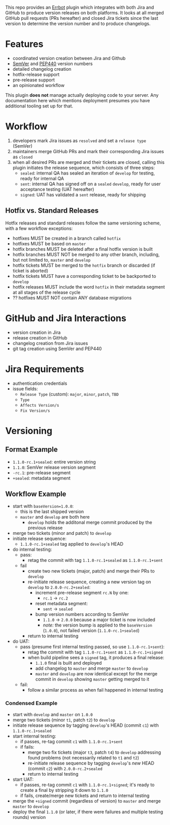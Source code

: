 This repo provides an [Errbot][1] plugin which integrates with both Jira and GitHub to produce version releases on both
platforms.  It looks at all merged GitHub pull requests (PRs hereafter) and closed Jira tickets since the last version
to determine the version number and to produce changelogs.

# Features
- coordinated version creation between Jira and Github
- [SemVer][4] and [PEP440][2] version numbers
- detailed changelog creation
- hotfix-release support
- pre-release support
- an opinionated workflow

This plugin **does not** manage actually deploying code to your server.  Any documentation here which mentions deployment
presumes you have additional tooling set up for that.

# Workflow
1. developers mark Jira issues as `resolved` and set a `release type` (SemVer)
2. maintainers merge GitHub PRs and mark their corresponding Jira issues as `closed`
3. when all desired PRs are merged and their tickets are closed, calling this plugin initiates the release sequence,
   which consists of three steps:
    - `sealed`: internal QA has sealed an iteration of `develop` for testing, ready for internal QA
    - `sent`: internal QA has signed off on a `sealed` `develop`, ready for user acceptance testing (UAT hereafter)
    - `signed`: UAT has validated a `sent` release, ready for shipping

## Hotfix vs. Standard Releases
Hotfix releases and standard releases follow the same versioning scheme, with a few workflow exceptions:
- hotfixes MUST be created in a branch called `hotfix`
- hotfixes MUST be based on `master`
- hotfix branches MUST be deleted after a final hotfix version is built
- hotfix branches MUST NOT be merged to any other branch, including, but not limited to, `master` and `develop`
- hotfix tickets MUST be merged to the `hotfix` branch or discarded (if ticket is aborted)
- hotfix tickets MUST have a corresponding ticket to be backported to `develop`
- hotfix releases MUST include the word `hotfix` in their metadata segment at all stages of the release cycle
- ?? hotfixes MUST NOT contain ANY database migrations

# GitHub and Jira Interactions
- version creation in Jira
- release creation in GitHub
- changelog creation from Jira issues
- git tag creation using SemVer and PEP440

# Jira Requirements
- authentication credentials
- issue fields:
  - `Release Type` (custom): `major`, `minor`, `patch`, `TBD`
  - `Type`
  - `Affects Version/s`
  - `Fix Version/s`

# Versioning
## Format Example
- `1.1.0-rc.1+sealed`: entire version string
- `1.1.0`: SemVer release version segment
- `-rc.1`: pre-release segment
- `+sealed`: metadata segment

## Workflow Example
- start with `baseVersion=1.0.0`:
  - this is the last shipped version
  - `master` and `develop` are both here
    - `develop` holds the additonal merge commit produced by the previous release
- merge two tickets (minor and patch) to `develop`
- initiate release sequence:
  - `1.1.0-rc.1+sealed` tag applied to `develop`'s HEAD
- do internal testing:
  - pass:
    - retag the commit with tag `1.1.0-rc.1+sealed` as `1.1.0-rc.1+sent`
  - fail
    - create two new tickets (major, patch) and merge their PRs to `develop`
    - re-initiate release sequence, creating a new version tag on `develop` to `2.0.0-rc.2+sealed`:
      - increment pre-release segment `rc.N` by one:
        - `rc.1` -> `rc.2`
      - reset metadata segment:
        - `sent` -> `sealed`
      - bump version numbers according to SemVer
        - `1.1.0` -> `2.0.0` because a major ticket is now included
        - *note:* the version bump is applied to the `baseVersion` (`1.0.0`), not failed version (`1.1.0-rc.1+sealed`)
    - return to internal testing
- do UAT:
  - pass (presume first internal testing passed, so use `1.1.0-rc.1+sent`):
    - retag the commit with tag `1.1.0-rc.1+sent` as `1.1.0-rc.1+signed`
    - when build pipeline sees a `signed` tag, it produces a final release:
      - `1.1.0` final is built and deployed
      - add changelog to `master` and merge `master` to `develop`
      - `master` and `develop` are now identical except for the merge commit in `develop` showing `master` getting
        merged to it
  - fail:
    - follow a similar process as when fail happened in internal testing

### Condensed Example
- start with `develop` and `master` on `1.0.0`
- merge two tickets (minor `t1`, patch `t2`) to `develop`
- initiate release sequence by tagging `develop`'s HEAD (commit `c1`) with `1.1.0-rc.1+sealed`
- start internal testing:
  - if passes, re-tag commit `c1` with `1.1.0-rc.1+sent`
  - if fails:
    - merge two fix tickets (major `t3`, patch `t4`) to `develop` addressing found problems (not necessarily related to
      `t1` and `t2`)
    - re-initiate release sequence by tagging `develop`'s *new* HEAD (commit `c2`) with `2.0.0-rc.2+sealed`
    - return to internal testing
- start UAT:
  - if passes, re-tag commit `c1` with `1.1.0-rc.1+signed`; it's ready to create a final by stripping it down to `1.1.0`
  - if fails, create/merge new tickets and return to internal testing
- merge the `+signed` commit (regardless of version) to `master` and merge `master` to `develop`
- deploy the final `1.1.0` (or later, if there were failures and multiple testing rounds) version


[1]: http://errbot.io/en/latest/
[2]: https://www.python.org/dev/peps/pep-0440/
[4]: https://semver.org/
[5]: https://help.github.com/articles/creating-releases/

<!--- vi: set ft=markdown : -->
